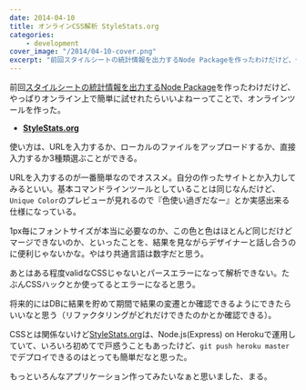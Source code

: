 ```yaml
---
date: 2014-04-10
title: オンラインCSS解析 StyleStats.org
categories: 
    - development
cover_image: "/2014/04-10-cover.png"
excerpt: "前回スタイルシートの統計情報を出力するNode Packageを作ったわけだけど、やっぱりオンライン上で簡単に試せれたらいいよねー"
---
```


前回[スタイルシートの統計情報を出力するNode Package](https://github.com/t32k/stylestats)を作ったわけだけど、やっぱりオンライン上で簡単に試せれたらいいよねーってことで、オンラインツールを作った。

+ __[StyleStats.org](http://www.stylestats.org/)__

使い方は、URLを入力するか、ローカルのファイルをアップロードするか、直接入力するか3種類選ぶことができる。

URLを入力するのが一番簡単なのでオススメ。自分の作ったサイトとか入力してみるといい。基本コマンドラインツールとしていることは同じなんだけど、`Unique Color`のプレビューが見れるので『色使い過ぎだなー』とか実感出来る仕様になっている。

1px毎にフォントサイズが本当に必要なのか、この色と色はほとんど同じだけどマージできないのか、といったことを、結果を見ながらデザイナーと話し合うのに便利じゃないかな。やはり共通言語は数字だと思う。

あとはある程度validなCSSじゃないとパースエラーになって解析できない。たぶんCSSハックとか使ってるとエラーになると思う。

将来的にはDBに結果を貯めて期間で結果の変遷とか確認できるようにできたらいいなと思う（リファクタリングがどれだけできたのかとか確認できる）。

CSSとは関係ないけど[StyleStats.org](http://www.stylestats.org/)は、Node.js(Express) on Herokuで運用していて、いろいろ初めてで戸惑うこともあったけど、`git push heroku master`でデプロイできるのはとっても簡単だなと思った。

もっといろんなアプリケーション作ってみたいなぁと思いました、まる。
